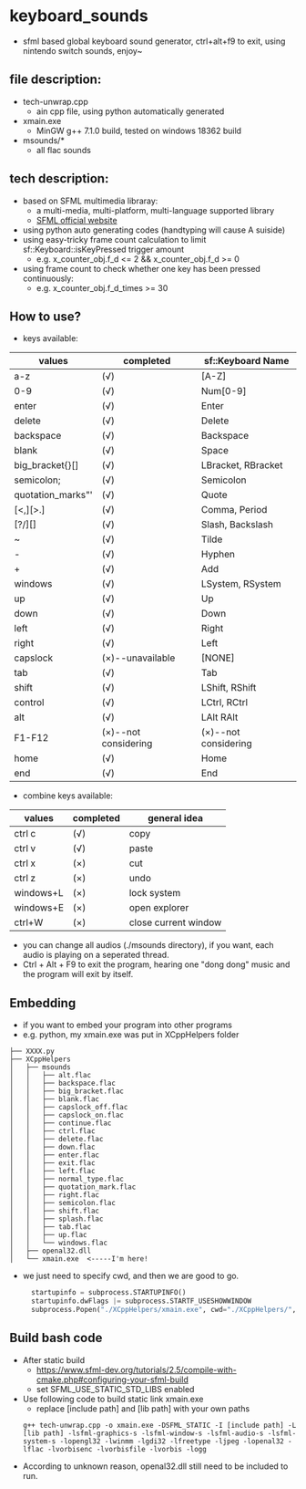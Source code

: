 # keyboard_sounds

* sfml based global keyboard sound generator, ctrl+alt+f9 to exit, using nintendo switch sounds, enjoy~

## file description:
* tech-unwrap.cpp
  * ain cpp file, using python automatically generated
* xmain.exe
  * MinGW g++ 7.1.0 build, tested on windows 18362 build
* msounds/*
  * all flac sounds

## tech description:
* based on SFML multimedia libraray:
  * a multi-media, multi-platform, multi-language supported library
  * [SFML official website](https://www.sfml-dev.org/)
* using python auto generating codes (handtyping will cause A suiside)
* using easy-tricky frame count calculation to limit sf::Keyboard::isKeyPressed trigger amount
  * e.g. x_counter_obj.f_d <= 2 && x_counter_obj.f_d >= 0
* using frame count to check whether one key has been pressed continuously:
  * e.g. x_counter_obj.f_d_times >= 30

## How to use?
* keys available:

|      values       |      completed       |  sf::Keyboard Name   |
| ----------------- | -------------------- | -------------------- |
| a-z               | (√)                  | [A-Z]                |
| 0-9               | (√)                  | Num[0-9]             |
| enter             | (√)                  | Enter                |
| delete            | (√)                  | Delete               |
| backspace         | (√)                  | Backspace            |
| blank             | (√)                  | Space                |
| big_bracket{}[]   | (√)                  | LBracket, RBracket   |
| semicolon;        | (√)                  | Semicolon            |
| quotation_marks"' | (√)                  | Quote                |
| [<,][>.]          | (√)                  | Comma, Period        |
| [?/][\]           | (√)                  | Slash, Backslash     |
| ~                 | (√)                  | Tilde                |
| -                 | (√)                  | Hyphen               |
| +                 | (√)                  | Add                  |
| windows           | (√)                  | LSystem, RSystem     |
| up                | (√)                  | Up                   |
| down              | (√)                  | Down                 |
| left              | (√)                  | Right                |
| right             | (√)                  | Left                 |
| capslock          | (×)--unavailable     | [NONE]               |
| tab               | (√)                  | Tab                  |
| shift             | (√)                  | LShift, RShift       |
| control           | (√)                  | LCtrl, RCtrl         |
| alt               | (√)                  | LAlt RAlt            |
| F1-F12            | (×)--not considering | (×)--not considering |
| home              | (√)                  | Home                 |
| end               | (√)                  | End                  |

* combine keys available:

|  values   | completed |     general idea     |
| --------- | --------- | -------------------- |
| ctrl c    | (√)       | copy                 |
| ctrl v    | (√)       | paste                |
| ctrl x    | (×)       | cut                  |
| ctrl z    | (×)       | undo                 |
| windows+L | (×)       | lock system          |
| windows+E | (×)       | open explorer        |
| ctrl+W    | (×)       | close current window |

* you can change all audios (./msounds directory), if you want, each audio is playing on a seperated thread.
* Ctrl + Alt + F9 to exit the program, hearing one "dong dong" music and the program will exit by itself.

## Embedding
* if you want to embed your program into other programs
* e.g. python, my xmain.exe was put in XCppHelpers folder
```
├── XXXX.py
├── XCppHelpers
│   ├── msounds
│   │   ├── alt.flac
│   │   ├── backspace.flac
│   │   ├── big_bracket.flac
│   │   ├── blank.flac
│   │   ├── capslock_off.flac
│   │   ├── capslock_on.flac
│   │   ├── continue.flac
│   │   ├── ctrl.flac
│   │   ├── delete.flac
│   │   ├── down.flac
│   │   ├── enter.flac
│   │   ├── exit.flac
│   │   ├── left.flac
│   │   ├── normal_type.flac
│   │   ├── quotation_mark.flac
│   │   ├── right.flac
│   │   ├── semicolon.flac
│   │   ├── shift.flac
│   │   ├── splash.flac
│   │   ├── tab.flac
│   │   ├── up.flac
│   │   └── windows.flac
│   ├── openal32.dll
│   └── xmain.exe  <-----I'm here!
```
* we just need to specify cwd, and then we are good to go.
  ``` python
    startupinfo = subprocess.STARTUPINFO()
    startupinfo.dwFlags |= subprocess.STARTF_USESHOWWINDOW
    subprocess.Popen("./XCppHelpers/xmain.exe", cwd="./XCppHelpers/", shell = False, startupinfo = startupinfo)
  ```

## Build bash code
* After static build
  * https://www.sfml-dev.org/tutorials/2.5/compile-with-cmake.php#configuring-your-sfml-build
  * set SFML_USE_STATIC_STD_LIBS enabled
* Use following code to build static link xmain.exe
  * replace [include path] and [lib path] with your own paths
  ```
  g++ tech-unwrap.cpp -o xmain.exe -DSFML_STATIC -I [include path] -L [lib path] -lsfml-graphics-s -lsfml-window-s -lsfml-audio-s -lsfml-system-s -lopengl32 -lwinmm -lgdi32 -lfreetype -ljpeg -lopenal32 -lflac -lvorbisenc -lvorbisfile -lvorbis -logg
  ```
* According to unknown reason, openal32.dll still need to be included to run.
